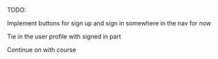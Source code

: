 TODO:

Implement buttons for sign up and
sign in somewhere in the nav for now

Tie in the user profile with signed in part

Continue on with course